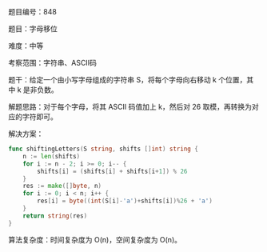 题目编号：848

题目：字母移位

难度：中等

考察范围：字符串、ASCII码

题干：给定一个由小写字母组成的字符串 S，将每个字母向右移动 k 个位置，其中 k 是非负数。

解题思路：对于每个字母，将其 ASCII 码值加上 k，然后对 26 取模，再转换为对应的字符即可。

解决方案：

```go
func shiftingLetters(S string, shifts []int) string {
    n := len(shifts)
    for i := n - 2; i >= 0; i-- {
        shifts[i] = (shifts[i] + shifts[i+1]) % 26
    }
    res := make([]byte, n)
    for i := 0; i < n; i++ {
        res[i] = byte((int(S[i]-'a')+shifts[i])%26 + 'a')
    }
    return string(res)
}
```

算法复杂度：时间复杂度为 O(n)，空间复杂度为 O(n)。